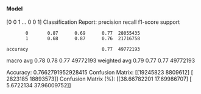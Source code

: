#### Model
[0 0 1 ... 0 0 1]
Classification Report:
              precision    recall  f1-score   support

           0       0.87      0.69      0.77  28055435
           1       0.68      0.87      0.76  21716758

    accuracy                           0.77  49772193
   macro avg       0.78      0.78      0.77  49772193
weighted avg       0.79      0.77      0.77  49772193

Accuracy: 0.7662791952928415
Confusion Matrix:
[[19245823  8809612]
 [ 2823185 18893573]]
Confusion Matrix (%):
[[38.66782201 17.69986707]
 [ 5.6722134  37.96009752]]
